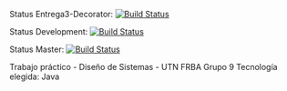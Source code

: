 Status Entrega3-Decorator: [![Build Status](https://api.travis-ci.com/dds-utn/2016-mn-group-09.svg?token=XuzoPkh3Q1y1BprCw4vk&branch=Entrega3-Decorator)](https://travis-ci.com/dds-utn/2016-mn-group-09)

Status Development: [![Build Status](https://travis-ci.com/dds-utn/2016-mn-group-09.svg?token=XuzoPkh3Q1y1BprCw4vk&branch=Development)](https://travis-ci.com/dds-utn/2016-mn-group-09)

Status Master: [![Build Status](https://travis-ci.com/dds-utn/2016-mn-group-09.svg?token=XuzoPkh3Q1y1BprCw4vk&branch=master)](https://travis-ci.com/dds-utn/2016-mn-group-09)

Trabajo práctico - Diseño de Sistemas - UTN FRBA
Grupo 9
Tecnología elegida: Java
